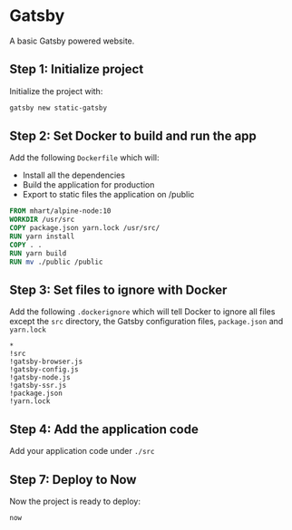 # Gatsby

A basic Gatsby powered website.

## Step 1: Initialize project

Initialize the project with:

```bash
gatsby new static-gatsby
```

## Step 2: Set Docker to build and run the app

Add the following `Dockerfile` which will:

- Install all the dependencies
- Build the application for production
- Export to static files the application on /public

```Dockerfile
FROM mhart/alpine-node:10
WORKDIR /usr/src
COPY package.json yarn.lock /usr/src/
RUN yarn install
COPY . .
RUN yarn build
RUN mv ./public /public
```

## Step 3: Set files to ignore with Docker

Add the following `.dockerignore` which will tell Docker to ignore all files except the `src` directory, the Gatsby configuration files, `package.json` and `yarn.lock`

```plain
*
!src
!gatsby-browser.js
!gatsby-config.js
!gatsby-node.js
!gatsby-ssr.js
!package.json
!yarn.lock
```

## Step 4: Add the application code

Add your application code under `./src`

## Step 7: Deploy to Now

Now the project is ready to deploy:

```bash
now
```
